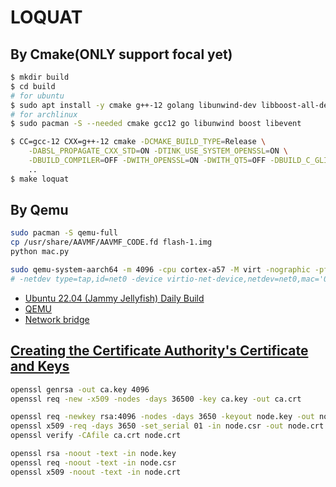 # LOQUAT

## By Cmake(ONLY support focal yet)

```bash
$ mkdir build
$ cd build
# for ubuntu
$ sudo apt install -y cmake g++-12 golang libunwind-dev libboost-all-dev libevent-dev
# for archlinux
$ sudo pacman -S --needed cmake gcc12 go libunwind boost libevent

$ CC=gcc-12 CXX=g++-12 cmake -DCMAKE_BUILD_TYPE=Release \
    -DABSL_PROPAGATE_CXX_STD=ON -DTINK_USE_SYSTEM_OPENSSL=ON \
    -DBUILD_COMPILER=OFF -DWITH_OPENSSL=ON -DWITH_QT5=OFF -DBUILD_C_GLIB=OFF -DBUILD_JAVA=OFF -DBUILD_JAVASCRIPT=OFF -DBUILD_NODEJS=OFF -DBUILD_PYTHON=OFF \
    ..
$ make loquat
```

## By Qemu

```bash
sudo pacman -S qemu-full
cp /usr/share/AAVMF/AAVMF_CODE.fd flash-1.img
python mac.py

sudo qemu-system-aarch64 -m 4096 -cpu cortex-a57 -M virt -nographic -pflash /usr/share/AAVMF/AAVMF_CODE.fd -pflash flash-1.img -drive if=none,file=jammy-server-cloudimg-arm64.img,id=hd0 -device virtio-blk-device,drive=hd0 -nic bridge,br=virbr0,model=virtio-net-pci
# -netdev type=tap,id=net0 -device virtio-net-device,netdev=net0,mac='00:16:3e:58:4c:91'
```

- [Ubuntu 22.04 (Jammy Jellyfish) Daily Build](https://cloud-images.ubuntu.com/jammy/current/)
- [QEMU](https://wiki.archlinux.org/title/QEMU)
- [Network bridge](https://wiki.archlinux.org/title/Network_bridge)

## [Creating the Certificate Authority's Certificate and Keys](https://mariadb.com/docs/xpand/security/data-in-transit-encryption/create-self-signed-certificates-keys-openssl/)

```bash
openssl genrsa -out ca.key 4096
openssl req -new -x509 -nodes -days 36500 -key ca.key -out ca.crt

openssl req -newkey rsa:4096 -nodes -days 3650 -keyout node.key -out node.csr
openssl x509 -req -days 3650 -set_serial 01 -in node.csr -out node.crt -CA ca.crt -CAkey ca.key
openssl verify -CAfile ca.crt node.crt

openssl rsa -noout -text -in node.key
openssl req -noout -text -in node.csr
openssl x509 -noout -text -in node.crt
```
